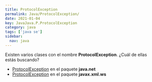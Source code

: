 ```yaml
---
title: ProtocolException
permalink: Java/ProtocolException/
date: 2021-01-04
key: JavaJava.P.ProtocolException
category: java
tags: ['java se']
sidebar: 
  nav: java
---
```


Existen varios clases con el nombre **ProtocolException**. ¿Cuál de ellas estás buscando?
<ul>
<li><a href="/Java/ProtocolException-java-net/">ProtocolException</a> en el paquete <strong>java.net</strong></li>
<li><a href="/Java/ProtocolException-javax-xml-ws/">ProtocolException</a> en el paquete <strong>javax.xml.ws</strong></li>
<ul>
